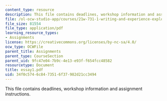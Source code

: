 ```yaml
---
content_type: resource
description: This file contains deadlines, workshop information and assignment instructions.
file: /ol-ocw-studio-app/courses/21w-731-1-writing-and-experience-exploring-self-in-society-spring-2004/34f0c5746c8473516f37982d21cc3494_essay1.pdf
file_size: 81554
file_type: application/pdf
learning_resource_types:
- Assignments
license: https://creativecommons.org/licenses/by-nc-sa/4.0/
ocw_type: OCWFile
parent_title: Assignments
parent_type: CourseSection
parent_uid: 9fc47e04-7b9c-4e13-e93f-f654fcc48582
resourcetype: Document
title: essay1.pdf
uid: 34f0c574-6c84-7351-6f37-982d21cc3494
---
```

This file contains deadlines, workshop information and assignment instructions.